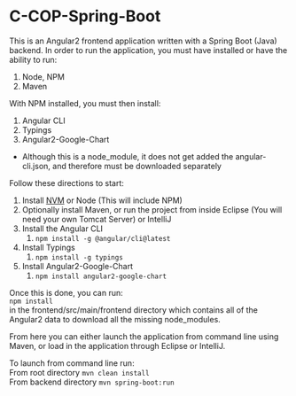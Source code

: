 # C-COP-Spring-Boot

This is an Angular2 frontend application written with a Spring Boot (Java) backend. In order to run the application, you must have installed or have the ability to run:

1. Node, NPM
2. Maven

With NPM installed, you must then install:

1. Angular CLI
2. Typings
3. Angular2-Google-Chart
  * Although this is a node_module, it does not get added the angular-cli.json, and therefore must be downloaded separately

Follow these directions to start:

1. Install [NVM](https://github.com/creationix/nvm#install-script) or Node (This will include NPM)
2. Optionally install Maven, or run the project from inside Eclipse (You will need your own Tomcat Server) or IntelliJ
3. Install the Angular CLI
   1. `npm install -g @angular/cli@latest`
4. Install Typings
   1. `npm install -g typings`
5. Install Angular2-Google-Chart
   1. `npm install angular2-google-chart`

Once this is done, you can run:  
`npm install`  
in the frontend/src/main/frontend directory which contains all of the Angular2 data to download all the missing node_modules.

From here you can either launch the application from command line using Maven, or load in the application through Eclipse or IntelliJ.

To launch from command line run:  
From root directory `mvn clean install`  
From backend directory `mvn spring-boot:run`

